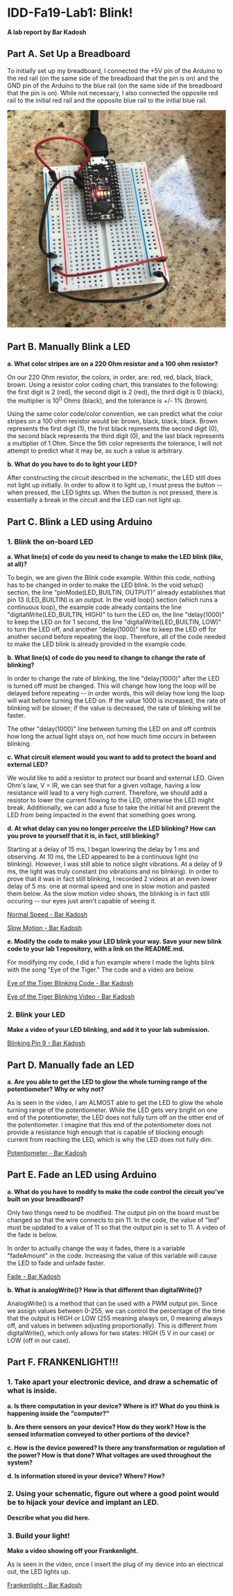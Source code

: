 # IDD-Fa19-Lab1: Blink!

**A lab report by Bar Kadosh**

## Part A. Set Up a Breadboard

To initially set up my breadboard, I connected the +5V pin of the Arduino to the red rail (on the same side of the breadboard that the pin is on) and the GND pin of the Arduino to the blue rail (on the same side of the breadboard that the pin is on). While not necessary, I also connected the opposite red rail to the initial red rail and the opposite blue rail to the initial blue rail.

<img src="https://github.com/barkadosh1/IDD-Fa18-Lab1/blob/master/IMG_9386.jpeg" width="600" height="500">

## Part B. Manually Blink a LED

**a. What color stripes are on a 220 Ohm resistor and a 100 ohm resistor?**

On our 220 Ohm resistor, the colors, in order, are: red, red, black, black, brown. Using a resistor color coding chart, this translates to the following: the first digit is 2 (red), the second digit is 2 (red), the third digit is 0 (black), the multiplier is 10<sup>0</sup> Ohms (black), and the tolerance is +/- 1% (brown).

Using the same color code/color convention, we can predict what the color stripes on a 100 ohm resistor would be: brown, black, black, black. Brown represents the first digit (1), the first black represents the second digit (0), the second black represents the third digit (0), and the last black represents a multiplier of 1 Ohm. Since the 5th color represents the tolerance, I will not attempt to predict what it may be, as such a value is arbitrary.
 
**b. What do you have to do to light your LED?**

After constructing the circuit described in the schematic, the LED still does not light up initially. In order to allow it to light up, I must press the button -- when pressed, the LED lights up. When the button is not pressed, there is essentially a break in the circuit and the LED can not light up.

## Part C. Blink a LED using Arduino

### 1. Blink the on-board LED

**a. What line(s) of code do you need to change to make the LED blink (like, at all)?**

To begin, we are given the Blink code example. Within this code, nothing has to be changed in order to make the LED blink. In the void setup() section, the line "pinMode(LED_BUILTIN, OUTPUT)" already establishes that pin 13 (LED_BUILTIN) is an output. In the void loop() section (which runs a continuous loop), the example code already contains the line "digitalWrite(LED_BUILTIN, HIGH)" to turn the LED on, the line "delay(1000)" to keep the LED on for 1 second, the line "digitalWrite(LED_BUILTIN, LOW)" to turn the LED off, and another "delay(1000)" line to keep the LED off for another second before repeating the loop. Therefore, all of the code needed to make the LED blink is already provided in the example code. 

**b. What line(s) of code do you need to change to change the rate of blinking?**

In order to change the rate of blinking, the line "delay(1000)" after the LED is turned off must be changed. This will change how long the loop will be delayed before repeating -- in order words, this will delay how long the loop will wait before turning the LED on. If the value 1000 is increased, the rate of blinking will be slower; if the value is decreased, the rate of blinking will be faster. 

The other "delay(1000)" line between turning the LED on and off controls how long the actual light stays on, not how much time occurs in between blinking. 

**c. What circuit element would you want to add to protect the board and external LED?**

We would like to add a resistor to protect our board and external LED. Given Ohm's law, V = IR, we can see that for a given voltage, having a low resistance will lead to a very high current. Therefore, we should add a resistor to lower the current flowing to the LED, otherwise the LED might break. Additionally, we can add a fuse to take the initial hit and prevent the LED from being impacted in the event that something goes wrong.
 
**d. At what delay can you no longer *perceive* the LED blinking? How can you prove to yourself that it is, in fact, still blinking?**

Starting at a delay of 15 ms, I began lowering the delay by 1 ms and observing. At 10 ms, the LED appeared to be a continuous light (no blinking). However, I was still able to notice slight vibrations. At a delay of 9 ms, the light was truly constant (no vibrations and no blinking). In order to prove that it was in fact still blinking, I recorded 2 videos at an even lower delay of 5 ms: one at normal speed and one in slow motion and pasted them below. As the slow motion video shows, the blinking is in fact still occuring -- our eyes just aren't capable of seeing it. 

[Normal Speed - Bar Kadosh](https://youtu.be/1IWH4m2lmdI)

[Slow Motion - Bar Kadosh](https://youtu.be/ApmYkxbyZ-I)

**e. Modify the code to make your LED blink your way. Save your new blink code to your lab 1 repository, with a link on the README.md.**

For modifying my code, I did a fun example where I made the lights blink with the song "Eye of the Tiger." The code and a video are below.

[Eye of the Tiger Blinking Code - Bar Kadosh](https://github.com/barkadosh1/IDD-Fa19-Lab1/blob/master/sketch_eye_of_tiger.ino)

[Eye of the Tiger Blinking Video - Bar Kadosh](https://youtu.be/WHScfbW2Z6Q)


### 2. Blink your LED

**Make a video of your LED blinking, and add it to your lab submission.**

[Blinking Pin 9 - Bar Kadosh](https://youtu.be/Xn55NqshU2c)

## Part D. Manually fade an LED

**a. Are you able to get the LED to glow the whole turning range of the potentiometer? Why or why not?**

As is seen in the video, I am ALMOST able to get the LED to glow the whole turning range of the potentiometer. While the LED gets very bright on one end of the potentiometer, the LED does not fully turn off on the other end of the potentiometer. I imagine that this end of the potentiometer does not provide a resistance high enough that is capable of blocking enough current from reaching the LED, which is why the LED does not fully dim.

[Potentiometer - Bar Kadosh](https://youtu.be/ckfLt4m3FOc)

## Part E. Fade an LED using Arduino

**a. What do you have to modify to make the code control the circuit you've built on your breadboard?**

Only two things need to be modified. The output pin on the board must be changed so that the wire connects to pin 11. In the code, the value of "led" must be updated to a value of 11 so that the output pin is set to 11. A video of the fade is below.

In order to actually change the way it fades, there is a variable "fadeAmount" in the code. Increasing the value of this variable will cause the LED to fade and unfade faster.

[Fade - Bar Kadosh](https://youtu.be/1BE0TMpyLh8)

**b. What is analogWrite()? How is that different than digitalWrite()?**

AnalogWrite() is a method that can be used with a PWM output pin. Since we assign values between 0-255, we can control the percentage of the time that the output is HIGH or LOW (255 meaning always on, 0 meaning always off, and values in between adjusting proportionally). This is different from digitalWrite(), which only allows for two states: HIGH (5 V in our case) or LOW (off in our case). 

## Part F. FRANKENLIGHT!!!

### 1. Take apart your electronic device, and draw a schematic of what is inside. 

**a. Is there computation in your device? Where is it? What do you think is happening inside the "computer?"**

**b. Are there sensors on your device? How do they work? How is the sensed information conveyed to other portions of the device?**

**c. How is the device powered? Is there any transformation or regulation of the power? How is that done? What voltages are used throughout the system?**

**d. Is information stored in your device? Where? How?**

### 2. Using your schematic, figure out where a good point would be to hijack your device and implant an LED.

**Describe what you did here.**

### 3. Build your light!

**Make a video showing off your Frankenlight.**

As is seen in the video, once I insert the plug of my device into an electrical out, the LED lights up.

[Frankenlight - Bar Kadosh](https://youtu.be/AJwrvC-jkeQ)
